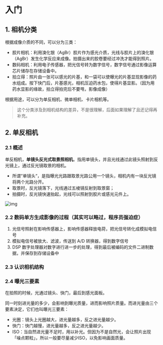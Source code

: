 # 入门

## 1. 相机分类

根据成像介质的不同，可以分为三类：

+ 胶片相机：利用溴化银（AgBr）胶片作为感光介质，光线与胶片上的溴化银（AgBr）发生化学反应来成像。拍摄出来的胶卷要经过冲洗才能得到照片。
+ 数码相机：利用电子传感器，把光信号转为数字信号，数字信号通过影像运算芯片储存在存储设备中。
+ 拍立得：照片由一张可以感光的片基，和一袋可以使曝光的片基显现影像的药水组成。按下快门后，片基感光，相机压迫药水包，使得片基显影。（因为用药水显影的缘故，拍立得拍完后不要甩，影像成像）

根据用途，可以分为单反相机、微单相机、卡片相机等。

> 这个分类涉及到相机结构的差异，不是很理解，后面如果理解了且还记得再补充。

## 2. 单反相机

### 2.1 概述

单反相机，**单镜头反光式取景照相机**。指用单镜头，并且光线通过此镜头照射到反光镜上，通过反光镜取景的相机。

+ 所谓“单镜头“，是指曝光光路跟取景光路公用一个镜头，相机内有一块反光镜将两个光路分开。
+ 取景时，反光镜落下，光线通过五棱镜反射到取景窗；
+ 拍摄时，反光镜快速抬起，光线可以照射到胶片或感光元件上。

![img](https://bkimg.cdn.bcebos.com/pic/cb8065380cd791234a622c91ad345982b3b78051?x-bce-process=image/watermark,image_d2F0ZXIvYmFpa2U4MA==,g_7,xp_5,yp_5/format,f_auto)

### 2.2 数码单方生成影像的过程（其实可以略过，程序员强迫症）

1. 光信号照射在影响传感器上，影响传感器释放电荷，把光信号转化成模拟电信号
2. 模拟电信号被放大、滤波，传送到 A/D 转换器，得到数字信号
3. DSP 数字处理器对数字进行进一步的处理，得到最后被编码的文件二进制数据，并保存到存储设备中

### 2.3 认识相机结构


### 2.4 曝光三要素
在拍照的时候，光通过镜头、快门，最后到感光面板。

同一时刻进光量的多少，会影响到曝光质量，进而影响照片质量。而进光量由三个要素决定，它们也叫曝光三要素：
+ 光圈：镜头上光圈越大，进光量越多，反之进光量越少。
+ 快门：快门越慢，进光量越多，反之进光量越少。
+ ISO：当自然进光量不足时，用以补光。但因为不是自然光，会让照片出现「噪点颗粒」，所以一般要尽量减少ISO，以免影响画面质量。
